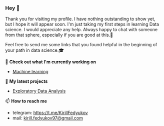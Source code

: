 ### Hey 👋

Thank you for visiting my profile. I have nothing outstanding to show yet, but I hope it will appear soon. I'm just taking my first steps in learning Data science. I would appreciate any help. Always happy to chat with someone from that sphere, especially if you are good at this.👀

Feel free to send me some links that you found helpful in the beginning of your path in data science.🎓


👷 **Check out what I'm currently working on**

- [Machine learning](https://github.com/KirillF21/Machine_Learning)


🌱 **My latest projects**

- [Exploratory Data Analysis](https://github.com/KirillF21/Study_projects/tree/main/EDA)


📫 **How to reach me**

 - telegram: https://t.me/KirillFedyukov
 - mail: kirill.fedyukov97@gmail.com

<!---
KirillF21/KirillF21 is a ✨ special ✨ repository because its `README.md` (this file) appears on your GitHub profile.
You can click the Preview link to take a look at your changes.
--->
